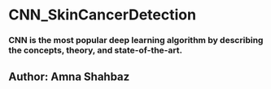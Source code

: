 # CNN_SkinCancerDetection
### CNN is the most popular deep learning algorithm by describing the concepts, theory, and state-of-the-art.
## Author: Amna Shahbaz

